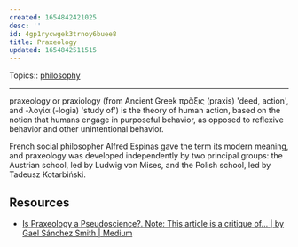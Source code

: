 ```yaml
---
created: 1654842421025
desc: ''
id: 4gp1rycwgek3trnoy6buee8
title: Praxeology
updated: 1654842511515
---
```

   
Topics::  [philosophy](../topics/philosophy.md)   
   
   
---   
   
praxeology or praxiology (from Ancient Greek πρᾶξις (praxis) 'deed, action', and -λογία (-logia) 'study of') is the theory of human action, based on the notion that humans engage in purposeful behavior, as opposed to reflexive behavior and other unintentional behavior.   
   
French social philosopher Alfred Espinas gave the term its modern meaning, and praxeology was developed independently by two principal groups: the Austrian school, led by Ludwig von Mises, and the Polish school, led by Tadeusz Kotarbiński.   
   
## Resources   
   
   
- [Is Praxeology a Pseudoscience?. Note: This article is a critique of… | by Gael Sánchez Smith | Medium](https://gaelgss.medium.com/is-praxeology-a-pseudoscience-d7912b93696f)